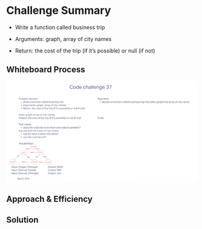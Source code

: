 # Challenge Summary

* Write a function called business trip

* Arguments: graph, array of city names

* Return: the cost of the trip (if it’s possible) or null (if not)

## Whiteboard Process

![Code Challenge 37](./Code%20Challenge%2037.PNG)

## Approach & Efficiency



## Solution

